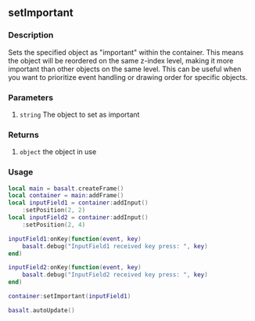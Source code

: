 ## setImportant

### Description

Sets the specified object as "important" within the container. This means the object will be reordered on the same z-index level, making it more important than other objects on the same level. This can be useful when you want to prioritize event handling or drawing order for specific objects.

### Parameters

1. `string` The object to set as important

### Returns

1. `object` the object in use

### Usage

```lua
local main = basalt.createFrame()
local container = main:addFrame()
local inputField1 = container:addInput()
    :setPosition(2, 2)
local inputField2 = container:addInput()
    :setPosition(2, 4)

inputField1:onKey(function(event, key)
    basalt.debug("InputField1 received key press: ", key)
end)

inputField2:onKey(function(event, key)
    basalt.debug("InputField2 received key press: ", key)
end)

container:setImportant(inputField1)

basalt.autoUpdate()
```

